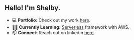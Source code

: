 ## Hello! I'm Shelby.


* 💻 **Portfolio:** Check out my work [here](https://www.shelby-el-rassi.com/).
* 👩‍💻 **Currently Learning:** [Serverless](https://www.npmjs.com/package/serverless) framework with AWS.
* 📫 **Connect:** Reach out on linkedIn [here](https://www.linkedin.com/in/shelby-el-rassi-dev/).





